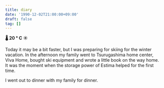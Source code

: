 ```yaml
---
title: diary
date: '1990-12-02T21:00:00+09:00'
draft: false
tag: []
---
```


**🌡 20 ° C ☀**

Today it may be a bit faster, but I was preparing for skiing for the winter vacation. In the afternoon my family went to Tsurugashima home center, Viva Home, bought ski equipment and wrote a little book on the way home. It was the moment when the storage power of Estima helped for the first time.

I went out to dinner with my family for dinner.